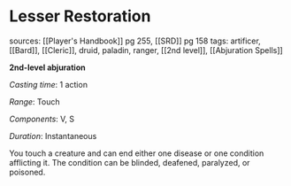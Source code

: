 # Lesser Restoration
sources: [[Player's Handbook]] pg 255, [[SRD]] pg 158
tags: artificer, [[Bard]], [[Cleric]], druid, paladin, ranger, [[2nd level]], [[Abjuration Spells]]

**2nd-level abjuration**

*Casting time*: 1 action

*Range*: Touch

*Components*: V, S

*Duration*: Instantaneous

You touch a creature and can end either one disease or one condition afflicting it. The condition can be blinded, deafened, paralyzed, or poisoned.
